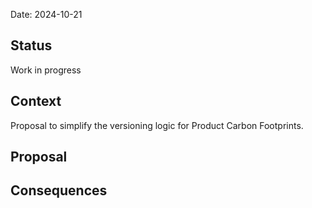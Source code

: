 Date: 2024-10-21

## Status

Work in progress

## Context
Proposal to simplify the versioning logic for Product Carbon Footprints.


## Proposal 


## Consequences
